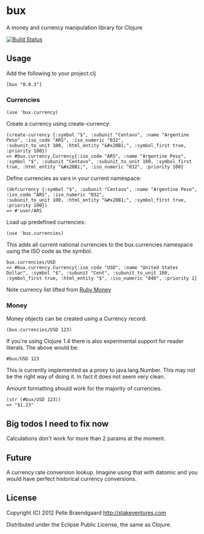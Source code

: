 # bux

A money and currency manipulation library for Clojure

[![Build Status](https://secure.travis-ci.org/pelle/bux.png)](http://travis-ci.org/pelle/bux)

## Usage

Add the following to your project.clj

    [bux "0.0.3"]

### Currencies

    (use 'bux.currency)

Create a currency using create-currency:

    (create-currency {:symbol "$", :subunit "Centavo", :name "Argentine Peso", :iso_code "ARS", :iso_numeric "032", 
    :subunit_to_unit 100, :html_entity "&#x20B1;", :symbol_first true, :priority 100})
    => #bux.currency.Currency{:iso_code "ARS", :name "Argentine Peso", :symbol "$", :subunit "Centavo", :subunit_to_unit 100, :symbol_first true, :html_entity "&#x20B1;", :iso_numeric "032", :priority 100}


Define currencies as vars in your current namespace:

    (defcurrency {:symbol "$", :subunit "Centavo", :name "Argentine Peso", :iso_code "ARS", :iso_numeric "032", 
    :subunit_to_unit 100, :html_entity "&#x20B1;", :symbol_first true, :priority 100})
    => #'user/ARS

Load up predefined currencies:

    (use 'bux.currencies)

This adds all current national currencies to the bux.currencies namespace using the ISO code as the symbol.

    bux.currencies/USD
    => #bux.currency.Currency{:iso_code "USD", :name "United States Dollar", :symbol "$", :subunit "Cent", :subunit_to_unit 100, :symbol_first true, :html_entity "$", :iso_numeric "840", :priority 1}

Note currency list lifted from [Ruby Money](http://rubymoney.github.com/money/)

### Money

Money objects can be created using a Currency record:

    (bux.currencies/USD 123)

If you're using Clojure 1.4 there is also experimental support for reader literals. The above would be:

    #bux/USD 123

This is currently implemented as a proxy to java.lang.Number. This may not be the right way of doing it. In fact it does not seem very clean.

Amount formatting should work for the majority of currencies.

    (str (#bux/USD 123))    
    => "$1.23"

## Big todos I need to fix now

Calculations don't work for more than 2 params at the moment.

## Future

A currency rate conversion lookup. Imagine using that with datomic and you would have perfect historical currency conversions.

## License

Copyright (C) 2012 Pelle Braendgaard http://stakeventures.com

Distributed under the Eclipse Public License, the same as Clojure.

